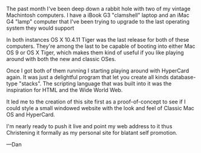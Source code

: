 The past month I've been deep down a rabbit hole with two of my vintage Machintosh computers. I have a iBook G3 "clamshell" laptop and an iMac G4 "lamp" computer that I've been trying to upgrade to the last operating system they would support


In both instances OS X 10.4.11 Tiger was the last release for both of these computers. They're among the last to be capable of booting into either Mac OS 9 or OS X Tiger, which makes them kind of useful if you like playing around with both the new and classic OSes.


Once I got both of them running I starting playing around with HyperCard again. It was just a delightful program that let you create all kinds database-type "stacks". The scripting language that was built into it was the inspiration for HTML and the Wide World Web.


It led me to the creation of this site first as a proof-of-concept to see if I could style a small windowed website with the look and feel of Classic Mac OS and HyperCard.


I'm nearly ready to push it live and point my web address to it thus Christening it formally as my personal site for blatant self promotion.


—Dan

